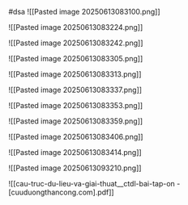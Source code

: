 #dsa
![[Pasted image 20250613083100.png]]

![[Pasted image 20250613083224.png]]

![[Pasted image 20250613083242.png]]

![[Pasted image 20250613083305.png]]

![[Pasted image 20250613083313.png]]

![[Pasted image 20250613083337.png]]

![[Pasted image 20250613083353.png]]

![[Pasted image 20250613083359.png]]

![[Pasted image 20250613083406.png]]


![[Pasted image 20250613083414.png]]

![[Pasted image 20250613093210.png]]


![[cau-truc-du-lieu-va-giai-thuat__ctdl-bai-tap-on - [cuuduongthancong.com].pdf]]